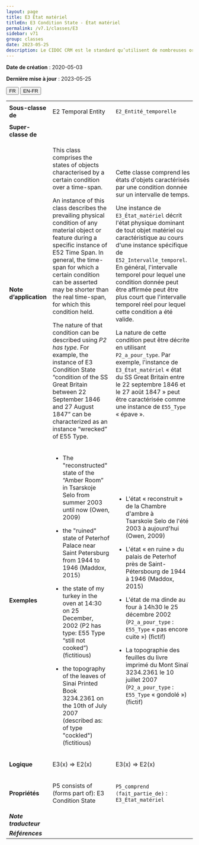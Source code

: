 ```yaml
---
layout: page
title: E3 État matériel
titleEn: E3 Condition State - État matériel
permalink: /v7.1/classes/E3
sidebar: v71
group: classes
date: 2023-05-25
description: Le CIDOC CRM est le standard qu’utilisent de nombreuses organisations pour l’échange et l’intégration de jeux de données et de spécifications patrimoniales. Il est développé et maintenu à jour exclusivement en anglais par le CRM SIG, un sous-groupe du Conseil international des musées (ICOM). Ceci est une traduction officielle en français développée par la Traduction en français du CIDOC CRM, une initiative qui offre une version française à jour et accessible ouvertement et gratuitement du standard CIDOC CRM et en démocratise l'usage dans la communauté patrimoniale francophone. ------------ The CIDOC CRM is the standard used by many heritage organizations for the exchange and integration of museum collection datasets and specifications. It is developed and maintained exclusively in English by the CRM SIG, a subgroup of the International Council of Museums (ICOM). This is an official translation developed by the Traduction en français du CIDOC CRM, an initiative offering an open, up-to-date, and free French version of the CIDOC CRM standard, and democratizing its use in the francophone heritage community.
---
```


**Date de création** : 2020-05-03

**Dernière mise à jour** : 2023-05-25

<div class="lang-buttons">
 <button id="fr" class="activate">FR</button>
 <button id="en-fr">EN-FR</button>
</div>

<table>
<tbody>
<tr>
<td><strong>Sous-classe de</strong></td>
<td class="en">
<p>E2 Temporal Entity</p>
</td>
<td>
<p><code class="language-plaintext highlighter-rouge">E2_Entité_temporelle</code></p>
</td>
</tr>
<tr>
<td><strong>Super-classe de</strong></td>
<td class="en">
</td>
<td>
</td>
</tr>
<tr>
<td><strong>Note d’application</strong></td>
<td class="en">
<p>This class comprises the states of objects characterised by a certain condition over a time-span. </p>
<p>An instance of this class describes the prevailing physical condition of any material object or feature during a specific instance of E52 Time Span. In general, the time-span for which a certain condition can be asserted may be shorter than the real time-span, for which this condition held.</p>
<p>The nature of that condition can be described using <em>P2 has type</em>. For example, the instance of E3 Condition State “condition of the SS Great Britain between 22 September 1846 and 27 August 1847” can be characterized as an instance “wrecked” of E55 Type. </p>
</td>
<td>
<p>Cette classe comprend les états d'objets caractérisés par une condition donnée sur un intervalle de temps.</p>
<p>Une instance de <code class="language-plaintext highlighter-rouge">E3_État_matériel</code> décrit l'état physique dominant de tout objet matériel ou caractéristique au cours d'une instance spécifique de <code class="language-plaintext highlighter-rouge">E52_Intervalle_temporel</code>. En général, l'intervalle temporel pour lequel une condition donnée peut être affirmée peut être plus court que l'intervalle temporel réel pour lequel cette condition a été valide.</p>
<p>La nature de cette condition peut être décrite en utilisant <code class="language-plaintext highlighter-rouge">P2_a_pour_type</code>. Par exemple, l'instance de <code class="language-plaintext highlighter-rouge">E3_État_matériel</code> « état du SS Great Britain entre le 22 septembre 1846 et le 27 août 1847 » peut être caractérisée comme une instance de <code class="language-plaintext highlighter-rouge">E55_Type</code> « épave ».</p>
</td>
</tr>
<tr>
<td><strong>Exemples</strong></td>
<td class="en">
<ul>
<li><p>The "reconstructed" state of the “Amber Room” in Tsarskoje Selo from summer 2003 until now (Owen, 2009)</p>
</li>
<li><p>the "ruined" state of Peterhof Palace near Saint Petersburg from 1944 to 1946 (Maddox, 2015)</p>
</li>
<li><p>the state of my turkey in the oven at 14:30 on 25 December, 2002 (P2 has type: E55 Type “still not cooked”) (fictitious)</p>
</li>
<li><p>the topography of the leaves of Sinai Printed Book 3234.2361 on the 10th of July 2007 (described as: of type "cockled") (fictitious)</p>
</li>
</ul>
</td>
<td>
<ul>
<li><p>L'état « reconstruit » de la Chambre d'ambre à Tsarskoïe Selo de l'été 2003 à aujourd'hui (Owen, 2009)</p>
</li>
<li><p>L'état « en ruine » du palais de Peterhof près de Saint-Pétersbourg de 1944 à 1946 (Maddox, 2015)</p>
</li>
<li><p>L'état de ma dinde au four à 14h30 le 25 décembre 2002 (<code class="language-plaintext highlighter-rouge">P2_a_pour_type</code> : <code class="language-plaintext highlighter-rouge">E55_Type</code> « pas encore cuite ») (fictif)</p>
</li>
<li><p>La topographie des feuilles du livre imprimé du Mont Sinaï 3234.2361 le 10 juillet 2007 (<code class="language-plaintext highlighter-rouge">P2_a_pour_type</code> : <code class="language-plaintext highlighter-rouge">E55_Type</code>  « gondolé ») (fictif)</p>
</li>
</ul>
</td>
</tr>
<tr>
<td><strong>Logique</strong></td>
<td class="en">
<p>E3(x) ⇒ E2(x)</p>
</td>
<td>
<p>E3(x) ⇒ E2(x)</p>
</td>
</tr>
<tr>
<td><strong>Propriétés</strong></td>
<td class="en">
<p>P5 consists of (forms part of): Ε3 Condition State</p>
</td>
<td>
<p><code class="language-plaintext highlighter-rouge">P5_comprend (fait_partie_de)</code> : <code class="language-plaintext highlighter-rouge">E3_État_matériel</code></p>
</td>
</tr>
<tr>
<td><strong><em>Note traducteur</em></strong></td>
<td colspan="2">
</td>
</tr>
<tr>
<td><strong><em>Références</em></strong></td>
<td colspan="2">
</td>
</tr>
</tbody>
</table>
